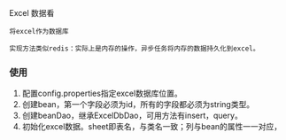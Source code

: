 Excel 数据看
```
将excel作为数据库

实现方法类似redis：实际上是内存的操作，异步任务将内存的数据持久化到excel。
```

### 使用
1. 配置config.properties指定excel数据库位置。
2. 创建bean，第一个字段必须为id，所有的字段都必须为string类型。
3. 创建beanDao，继承ExcelDbDao，可用方法有insert，query。
4. 初始化excel数据。sheet即表名，与类名一致；列与bean的属性一一对应，